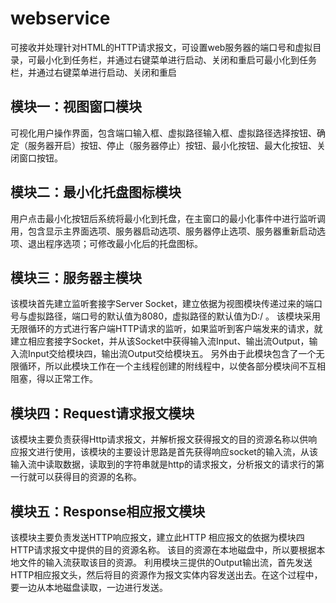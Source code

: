 # webservice
可接收并处理针对HTML的HTTP请求报文，可设置web服务器的端口号和虚拟目录，可最小化到任务栏，并通过右键菜单进行启动、关闭和重启可最小化到任务栏，并通过右键菜单进行启动、关闭和重启


模块一：视图窗口模块
----------

可视化用户操作界面，包含端口输入框、虚拟路径输入框、虚拟路径选择按钮、确定（服务器开启）按钮、停止（服务器停止）按钮、最小化按钮、最大化按钮、关闭窗口按钮。

模块二：最小化托盘图标模块
-------------

用户点击最小化按钮后系统将最小化到托盘，在主窗口的最小化事件中进行监听调用，包含显示主界面选项、服务器启动选项、服务器停止选项、服务器重新启动选项、退出程序选项；可修改最小化后的托盘图标。

模块三：服务器主模块
----------

该模块首先建立监听套接字Server Socket，建立依据为视图模块传递过来的端口号与虚拟路径，端口号的默认值为8080，虚拟路径的默认值为D:/ 。
该模块采用无限循环的方式进行客户端HTTP请求的监听，如果监听到客户端发来的请求，就建立相应套接字Socket，并从该Socket中获得输入流Input、输出流Output，输入流Input交给模块四，输出流Output交给模块五。
另外由于此模块包含了一个无限循环，所以此模块工作在一个主线程创建的附线程中，以使各部分模块间不互相阻塞，得以正常工作。

模块四：Request请求报文模块
-----------------

该模块主要负责获得Http请求报文，并解析报文获得报文的目的资源名称以供响应报文进行使用，该模块的主要设计思路是首先获得响应socket的输入流，从该输入流中读取数据，读取到的字符串就是http的请求报文，分析报文的请求行的第一行就可以获得目的资源的名称。

模块五：Response相应报文模块
------------------

该模块主要负责发送HTTP响应报文，建立此HTTP 相应报文的依据为模块四HTTP请求报文中提供的目的资源名称。
该目的资源在本地磁盘中，所以要根据本地文件的输入流获取该目的资源。
利用模块三提供的Output输出流，首先发送HTTP相应报文头，然后将目的资源作为报文实体内容发送出去。在这个过程中，要一边从本地磁盘读取，一边进行发送。

